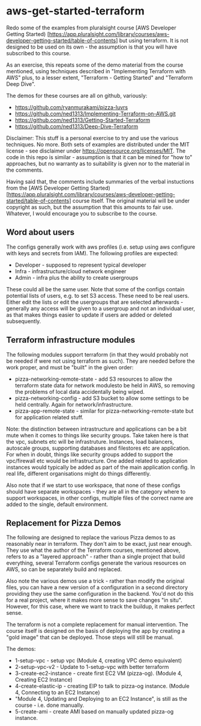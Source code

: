 # aws-get-started-terraform

Redo some of the examples from pluralsight course [AWS Developer Getting Started)
[https://app.pluralsight.com/library/courses/aws-developer-getting-started/table-of-contents]
but using terraform. It is not designed to be used on its own - the assumption is that
you will have subscribed to this course.

As an exercise, this repeats some of the demo material from the course mentioned, using
techniques described in "Implementing Terraform with AWS" plus, to a lesser extent,
"Terraform - Getting Started" and "Terraform Deep Dive".

The demos for these courses are all on github, variously:
- https://github.com/ryanmurakami/pizza-luvrs
- https://github.com/ned1313/Implementing-Terraform-on-AWS.git
- https://github.com/ned1313/Getting-Started-Terraform
- https://github.com/ned1313/Deep-Dive-Terraform

Disclaimer: This stuff is a personal exercise to try and use the various techniques. No more.
Both sets of examples are distributed under the MIT license - see disclaimer under
https://opensource.org/licenses/MIT. The code in this repo is similar - assumption is that
it can be mined for "how to" approaches, but no warranty as to suitability is given nor
to the material in the comments.

Having said that, the comments include summaries of the verbal instuctions from the
[AWS Developer Getting Started)
[https://app.pluralsight.com/library/courses/aws-developer-getting-started/table-of-contents]
course itself. The original material will be under copyright as such,
but the assumption that this amounts to fair use. Whatever, I would encourage you
to subscribe to the course.

## Word about users

The configs generally work with aws profiles (i.e. setup using aws configure with
keys and secrets from IAM). The following profiles are expected:
- Developer - supposed to represent typical developer
- Infra - infrastructure/cloud network engineer
- Admin - infra plus the ability to create usergroups

These could all be the same user. Note that some of the configs contain potential lists
of users, e.g. to set S3 access. These need to be real users. Either edit the lists
or edit the usergroups that are selected afterwards - generally any access will be
given to a usergroup and not an individual user, as that makes things easier to update
if users are added or deleted subsequently.

## Terraform infrastructure modules

The following modules support terraform (in that they would probably not be needed
if were not using terraform as such). They are needed before the work proper, and
must be "built" in the given order:
- pizza-networking-remote-state - add S3 resources to allow the terraform state data
for network modulesto be held in AWS, so removing the problems of local data accidentally
being wiped.
- pizza-networking-config - add S3 bucket to allow some settings to be held centrally.
Again for network/infrastructure.
- pizza-app-remote-state - similar for pizza-networking-remote-state but for
application related stuff.

Note: the distinction between intrastructure and applications can be a bit mute
when it comes to things like security groups. Take taken here is that the vpc,
subnets etc will be infrastruture. Instances, load balancers, autoscale groups,
supporting databases and filestores etc are application. For when in doubt,
things like security groups added to support the vpc/firewall etc would be
infrastructure. One added related to application instances would typically
be added as part of the main application config. In real life, different
organisations might do things differently.

Also note that if we start to use workspace, that none of these configs should
have separate workspaces - they are all in the category where to support
workspaces, in other configs, multiple files of the correct name are added
to the single, default environment.

## Replacement for Pizza Demos

The following are designed to replace the various Pizza demos to as reasonably
near in terraform. They don't aim to be exact, just near enough. They use what
the author of the Terraform courses, mentioned above, refers to as a "layered
approach" - rather than a single project that build everything, several
Terraform configs generate the various resources on AWS, so can be separately
build and replaced. 

Also note the various demos use a trick - rather than modify the original
files, you can have a new version of a configuration in a second directory
providing they use the same configuration in the backend. You'd not do this
for a real project, where it makes more sense to save changes "in situ".
However, for this case, where we want to track the buildup, it makes perfect
sense.

The terraform is not a complete replacement for manual intervention. The
course itself is designed on the basis of deploying the app by creating a
"gold image" that can be deployed. Those steps will still be manual.

The demos:
- 1-setup-vpc - setup vpc (Module 4, creating VPC demo equivalent)
- 2-setup-vpc-v2 - Update to 1-setup-vpc with better terraform
- 3-create-ec2-instance - create first EC2 VM (pizza-og). (Module 4, Creating EC2 Instance)
- 4-create-elastic-ip - creating EIP to talk to pizza-og instance.
(Module 4, Connecting to an EC2 Instance)
- "Module 4, Updating and Deploying to an EC2 Instance", is still as the course -
i.e. done manually.
- 5-create-ami - create AMI based on manually updated pizza-og instance.

